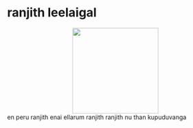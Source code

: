 <!DOCTYPE html>
<html lang="en">
<head>
    <meta charset="UTF-8">
    <meta name="viewport" content="width=device-width, initial-scale=1.0">
    <title>Document</title>
<h1>ranjith leelaigal</h1>
<center>
   <img src="c:\Users\kames\Downloads\IMG20250327111604.jpg"width="200" alt="">
</center>
<paragraph> en peru ranjith enai ellarum ranjith ranjith nu than kupuduvanga</paragraph>
<link">
<body>
 
</body>
</html>
